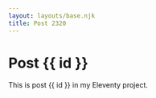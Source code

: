 ```yaml
---
layout: layouts/base.njk
title: Post 2320
---
```


# Post {{ id }}

This is post {{ id }} in my Eleventy project.
